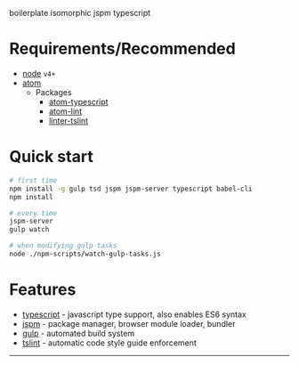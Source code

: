 boilerplate isomorphic jspm typescript

# Requirements/Recommended

 - [node] `v4+`
 - [atom]
    - Packages
      - [atom-typescript]
      - [atom-lint]
      - [linter-tslint]

# Quick start

```bash
# first time
npm install -g gulp tsd jspm jspm-server typescript babel-cli
npm install

# every time
jspm-server
gulp watch

# when modifying gulp tasks
node ./npm-scripts/watch-gulp-tasks.js
```

# Features

 - [typescript] - javascript type support, also enables ES6 syntax
 - [jspm] - package manager, browser module loader, bundler
 - [gulp] - automated build system
 - [tslint] - automatic code style guide enforcement

---

[node]: https://nodejs.org/
[atom]: https://atom.io/
[atom-typescript]: https://atom.io/packages/atom-typescript
[gulp]: http://gulpjs.com/
[typescript]: http://www.typescriptlang.org/
[backbone]: http://backbonejs.org/
[tsd]: http://definitelytyped.org/tsd/
[tslint]: http://palantir.github.io/tslint/
[atom-lint]: https://atom.io/packages/atom-lint
[linter-tslint]: https://atom.io/packages/linter-tslint
[es5-shim]: https://github.com/es-shims/es5-shim
[jspm]: http://jspm.io/
